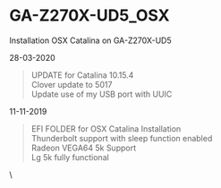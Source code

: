 # GA-Z270X-UD5_OSX
Installation OSX Catalina on GA-Z270X-UD5

28-03-2020
>UPDATE for Catalina 10.15.4\
Clover update to 5017\
Update use of my USB port with UUIC

11-11-2019
>EFI FOLDER for OSX Catalina Installation\
Thunderbolt support with sleep function enabled\
Radeon VEGA64 5k Support\
Lg 5k fully functional

\
